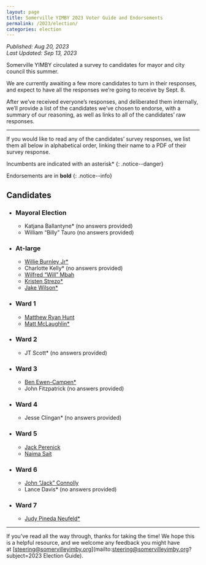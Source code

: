 ```yaml
---
layout: page
title: Somerville YIMBY 2023 Voter Guide and Endorsements
permalink: /2023/election/
categories: election
---
```

_Published: <time datetime="2023-08-20T10:31:00-0400">Aug 20, 2023</time>_  
_Last Updated: <time datetime="2023-09-13T21:11:00-0400">Sep 13, 2023</time>_

Somerville YIMBY circulated a survey to candidates for mayor and city council this summer.

We are currently awaiting a few more candidates to turn in their responses, and expect to have all the responses we’re going to receive by <time datetime="2023-09-08T23:59:00-0400">Sept. 8</time>.

After we’ve received everyone’s responses, and deliberated them internally, we’ll provide a list of the candidates we’ve chosen to endorse, with a summary of our reasoning, as well as links to all of the candidates’ raw responses.

* * *

If you would like to read any of the candidates’ survey responses, we list them all below in alphabetical order, linking their name to a PDF of their survey response.

Incumbents are indicated with an asterisk<span class="incumbent">\*</span>
{: .notice--danger}

Endorsements are in **bold**
{: .notice--info}

## Candidates

* ### Mayoral Election

  * Katjana Ballantyne<span class="incumbent">\*</span> (no answers provided)
  * William “Billy” Tauro (no answers provided)

* ### At-large

  * [Willie Burnley Jr<span class="incumbent">\*</span>](https://drive.google.com/file/d/12SA6Cowe2PkH0EtfiQZ4vnoCtFFkUb-n/view?usp=share_link)
  * Charlotte Kelly<span class="incumbent">\*</span> (no answers provided)
  * [Wilfred “Will” Mbah](https://drive.google.com/file/d/12_5SGjScHt7xOvGZO7XlMiuk7oZ5gp24/view?usp=share_link)
  * [Kristen Strezo<span class="incumbent">\*</span>](https://drive.google.com/file/d/12LTJt7EFZQiAG7N2e5o_54G5hiyCIaP1/view?usp=share_link)
  * [Jake Wilson<span class="incumbent">\*</span>](https://drive.google.com/file/d/12M66wUJa7uUgJdQb8C5B8ZWM36cu4xCE/view?usp=share_link)

* ### Ward 1

  * [Matthew Ryan Hunt](https://drive.google.com/file/d/12NY8oruBnK0_gi7aZqGgDo2ApTZdH-Xu/view?usp=share_link)
  * [Matt McLaughlin<span class="incumbent">\*</span>](https://drive.google.com/file/d/12gxMEIb9iFq7jzffmq8273hII44KEWVJ/view?usp=share_link)

* ### Ward 2

  * JT Scott<span class="incumbent">\*</span> (no answers provided)

* ### Ward 3

  * [Ben Ewen-Campen<span class="incumbent">\*</span>](https://drive.google.com/file/d/129_iGzx7itZ4vjNsLGo6Xn2EKfEfUEB9/view?usp=sharing)
  * John Fitzpatrick (no answers provided)

* ### Ward 4

  * Jesse Clingan<span class="incumbent">\*</span> (no answers provided)

* ### Ward 5

  * [Jack Perenick](https://drive.google.com/file/d/12W43LxFRJxjUa7ea1wOR1sletLMJGCyb/view?usp=share_link)
  * [Naima Sait](https://drive.google.com/file/d/12NiQrd6gGlYR-u_qtKouuwFToVnviyrW/view?usp=share_link)

* ### Ward 6

  * [John “Jack” Connolly](https://drive.google.com/file/d/12LQig6I7blRqM66-sClLhfUxKiwYfXRl/view?usp=share_link)
  * Lance Davis<span class="incumbent">\*</span> (no answers provided)

* ### Ward 7

  * [Judy Pineda Neufeld<span class="incumbent">\*</span>](https://drive.google.com/file/d/12hXq-srMH8S1fgLBsdx_SXN0L2vjOQMx/view?usp=sharing)

* * *

If you’ve read all the way through, thanks for taking the time! We hope this is a helpful resource, and we welcome any feedback you might have at&nbsp;[steering@somervilleyimby.org](mailto:<steering@somervilleyimby.org>?subject=2023 Election Guide).
